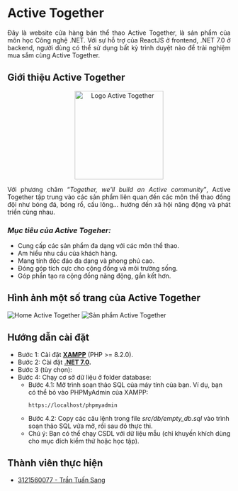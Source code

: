 # Active Together
<p align="justify">
Đây là website cửa hàng bán thể thao Active Together, là sản phẩm của môn học Công nghệ .NET. Với sự hỗ trợ của ReactJS ở frontend, .NET 7.0 ở backend, người dùng có thể sử dụng bất kỳ trình duyệt nào để trải nghiệm mua sắm cùng Active Together.</p>

## Giới thiệu Active Together
<p align="center">
  <img src="https://lh3.googleusercontent.com/pw/AP1GczOgK12ZRYv7CoU9YyNe78BAvQncd8qAjkCWIW8xpNLmo9loGYKGm_x9XF6UnixLdMCymwwvkNxxt8lrOwBCSqwS7g21nxqONZfPiLpyykusqjEPFYc=w621-h585-no" alt="Logo Active Together" width="200px" />
</p>

<p align="justify">
Với phương châm <q><i>Together, we'll build an Active community</i></q>, Active Together tập trung vào các sản phẩm liên quan đến các môn thể thao đồng đội như bóng đá, bóng rổ, cầu lông... hướng đến xã hội năng động và phát triển cùng nhau.
</p>

### _Mục tiêu của Active Togeher:_
* Cung cấp các sản phẩm đa dạng với các môn thể thao.
* Am hiểu nhu cầu của khách hàng.
* Mang tính độc đáo đa dạng và phong phú cao.
* Đóng góp tích cực cho cộng đồng và môi trường sống.
* Góp phần tạo ra cộng đồng năng động, gắn kết hơn.

## Hình ảnh một số trang của Active Together
<img src="https://lh3.googleusercontent.com/pw/AP1GczMT1Pj3ten9lN26YpOztss1ySE1v_q2y1q-hL_ZHFTTxzmrFdGEZEwzf1cFYVZRD8hbh6RzWsqtc0ev4rst8uirZAY3b5N5ewRCZMPN9lCZQklK1DU=w1080-h585-no" alt="Home Active Together" />
<img src="https://lh3.googleusercontent.com/pw/AP1GczN0I81dI_lNIxJT1OfzAjdzjEhzSaXwV7LI9xg-lOl4Pi2ayA1Sr7VfWFX5GTvoTuqf464zKWX9WYbRtktdQPucKKjvqpATTwWcW6LGCU8RgP6dTEk=w1080-h585-no" alt="Sản phẩm Active Together" />

## Hướng dẫn cài đặt
* Bước 1: Cài đặt **[XAMPP](https://www.apachefriends.org/download.html)** (PHP >= 8.2.0).
* Bước 2: Cài đặt **[.NET 7.0](https://dotnet.microsoft.com/en-us/download/dotnet/7.0).**
* Bước 3 (tùy chọn):
* Bước 4: Chạy cơ sở dữ liệu ở folder database:
  * Bước 4.1: Mở trình soạn thảo SQL của máy tính của bạn. Ví dụ, bạn có thể bỏ vào PHPMyAdmin của XAMPP:
    ```
    https://localhost/phpmyadmin
    ```
  * Bước 4.2: Copy các câu lệnh trong file _src/db/empty_db.sql_ vào trình soạn thảo SQL vửa mở, rồi sau đó thực thi.
  * Chú ý: Bạn có thể chạy CSDL với dữ liệu mẫu (chỉ khuyến khích dùng cho mục đích kiểm thử hoặc học tập).

## Thành viên thực hiện
* [3121560077 - Trần Tuấn Sang](https://ttsang793.github.io)